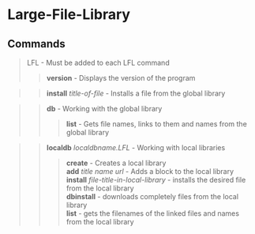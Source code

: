 # Large-File-Library

## Commands
> LFL - Must be added to each LFL command  
>> **version** - Displays the version of the program  

>> **install** *title-of-file* - Installs a file from the global library  

>> **db** - Working with the global library  
>>> **list** - Gets file names, links to them and names from the global library  

>> **localdb** *localdbname.LFL* - Working with local libraries  
>>> **create** - Creates a local library  
**add** *title name url* - Adds a block to the local library  
**install** *file-title-in-local-library* - installs the desired file from the local library  
**dbinstall** - downloads completely files from the local library  
**list** - gets the filenames of the linked files and names from the local library
